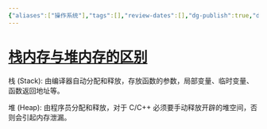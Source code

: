 ```yaml
---
{"aliases":["操作系统"],"tags":[],"review-dates":[],"dg-publish":true,"date-created":"2023-07-25-Tue, 11:24:46 am","date-modified":"2023-07-25-Tue, 11:26:16 am","permalink":"/programming/basic/cs-basic/operating-system/","dgPassFrontmatter":true}
---
```



# [栈内存与堆内存的区别](https://www.cnblogs.com/leitongwangtingting/articles/14652144.html)

栈 (Stack): 由编译器自动分配和释放，存放函数的参数，局部变量、临时变量、函数返回地址等。

堆 (Heap): 由程序员分配和释放，对于 C/C++ 必须要手动释放开辟的堆空间，否则会引起内存泄漏。
